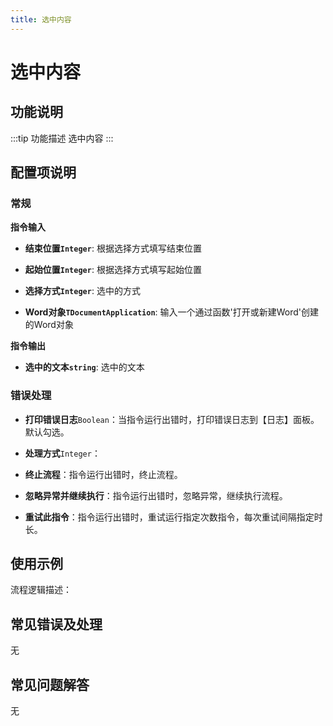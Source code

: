 ```yaml
---
title: 选中内容
---
```


# 选中内容

## 功能说明

:::tip 功能描述
选中内容
:::

## 配置项说明

### 常规

**指令输入**

- **结束位置`Integer`**: 根据选择方式填写结束位置

- **起始位置`Integer`**: 根据选择方式填写起始位置

- **选择方式`Integer`**: 选中的方式

- **Word对象`TDocumentApplication`**: 输入一个通过函数'打开或新建Word'创建的Word对象


**指令输出**

- **选中的文本`string`**: 选中的文本

### 错误处理

- **打印错误日志**`Boolean`：当指令运行出错时，打印错误日志到【日志】面板。默认勾选。

- **处理方式**`Integer`：

 - **终止流程**：指令运行出错时，终止流程。

 - **忽略异常并继续执行**：指令运行出错时，忽略异常，继续执行流程。

 - **重试此指令**：指令运行出错时，重试运行指定次数指令，每次重试间隔指定时长。

## 使用示例

流程逻辑描述：

## 常见错误及处理

无

## 常见问题解答

无

